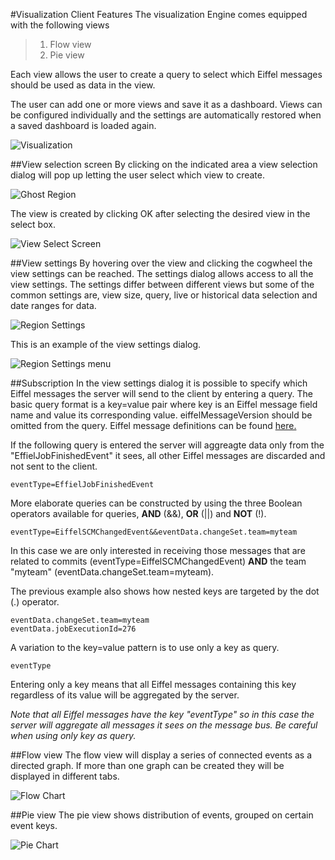 #Visualization Client Features
The visualization Engine comes equipped with the following views

>1. Flow view
>2. Pie view

Each view allows the user to create a query to select which Eiffel messages should be used as data in the view.

The user can add one or more views and save it as a dashboard. Views can be configured individually and the settings are automatically restored when a saved dashboard is loaded again.

![Visualization](../images/Visualisation.png)

##View selection screen
By clicking on the indicated area a view selection dialog will pop up letting the user select which view to create. 

![Ghost Region](../images/visGhostRegion.png)

The view is created by clicking OK after selecting the desired view in the select box.

![View Select Screen](../images/visSelectView.png)

##View settings
By hovering over the view and clicking the cogwheel the view settings can be reached. The settings dialog allows access to all the view settings. The settings differ between different views but some of the common settings are, view size, query, live or historical data selection and date ranges for data.

![Region Settings](../images/RegionSettings.png)

This is an example of the view settings dialog.

![Region Settings menu](../images/VisRegionSettings.jpg)

##Subscription
In the view settings dialog it is possible to specify which Eiffel messages the server will send to the client by entering a query. The basic query format is a key=value pair where key is an Eiffel message field name and value its corresponding value. eiffelMessageVersion should be omitted from the query. Eiffel message definitions can be found [here.](https://eiffel.lmera.ericsson.se/com.ericsson.duraci/messaging/mbmessages.html)

If the following query is entered the server will aggreagte data only from the "EffielJobFinishedEvent" it sees, all other Eiffel messages are discarded and not sent to the client.

	eventType=EffielJobFinishedEvent

More elaborate queries can be constructed by using the three Boolean operators available for queries, **AND** (&&), **OR** (||) and **NOT** (!).

	eventType=EiffelSCMChangedEvent&&eventData.changeSet.team=myteam

In this case we are only interested in receiving those messages that are related to commits (eventType=EiffelSCMChangedEvent) **AND** the team "myteam" (eventData.changeSet.team=myteam).

The previous example also shows how nested keys are targeted by the dot (.) operator.

	eventData.changeSet.team=myteam
	eventData.jobExecutionId=276

A variation to the key=value pattern is to use only a key as query. 

	eventType

Entering only a key means that all Eiffel messages containing this key regardless of its value will be aggregated by the server. 

*Note that all Eiffel messages have the key "eventType" so in this case the server will aggregate all messages it sees on the message bus. Be careful when using only key as query.* 

##Flow view
The flow view will display a series of connected events as a directed graph. If more than one graph can be created they will be displayed in different tabs.

![Flow Chart](../images/thumb_flowview.jpg)

##Pie view
The pie view shows distribution of events, grouped on certain event keys.

![Pie Chart](../images/thumb_pieview.jpg)